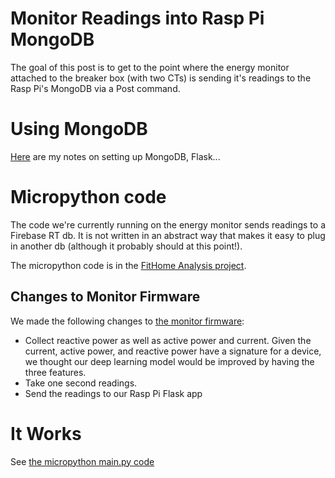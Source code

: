 # Monitor Readings into Rasp Pi MongoDB
The goal of this post is to get to the point where the energy monitor attached to the breaker box (with two CTs) is sending it's readings to the Rasp Pi's MongoDB via a Post command.
# Using MongoDB
[Here](Posts/ExploringEnergyDisaggregation/UsingMongoDB.md) are my notes on setting up MongoDB, Flask...

# Micropython code
The code we're currently running on the energy monitor sends readings to a Firebase RT db.  It is not written in an abstract way that makes it easy to plug in another db (although it probably should at this point!).

The micropython code is in the [FitHome Analysis project](https://github.com/BitKnitting/FitHome_Analysis).
## Changes to Monitor Firmware
We made the following changes to [the monitor firmware](https://github.com/BitKnitting/energy_monitor_firmware):  
- Collect reactive power as well as active power and current.  Given the current, active power, and reactive power have a signature for a device, we thought our deep learning model would be improved by having the three features.
- Take one second readings.
- Send the readings to our Rasp Pi Flask app
# It Works
See [the micropython main.py code](https://github.com/BitKnitting/FitHome_Analysis/blob/master/micropython/main.py)
